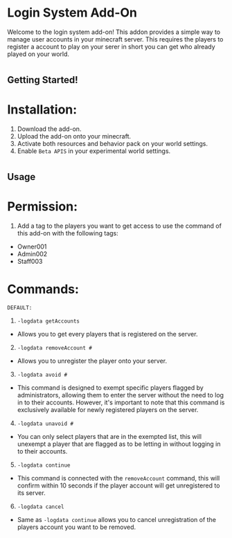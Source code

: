 # Login System Add-On

Welcome to the login system add-on! This addon provides a simple way to manage user accounts in your minecraft server. This requires the players to register a account to play on your serer in short you can get who already played on your world.

#

## Getting Started!

# Installation:

1. Download the add-on.
2. Upload the add-on onto your minecraft.
3. Activate both resources and behavior pack on your world settings.
4. Enable `Beta APIS` in your experimental world settings.

#

## Usage

# Permission:

1. Add a tag to the players you want to get access to use the command of this add-on with the following tags:

- Owner001
- Admin002
- Staff003

# Commands:

`DEFAULT:`

1. `-logdata getAccounts`

- Allows you to get every players that is registered on the server.

2. `-logdata removeAccount #`

- Allows you to unregister the player onto your server.

3. `-logdata avoid #`

- This command is designed to exempt specific players flagged by administrators, allowing them to enter the server without the need to log in to their accounts. However, it's important to note that this command is exclusively available for newly registered players on the server.

4. `-logdata unavoid #`

- You can only select players that are in the exempted list, this will unexempt a player that are flagged as to be letting in without logging in to their accounts.

5. `-logdata continue`

- This command is connected with the `removeAccount` command, this will confirm within 10 seconds if the player account will get unregistered to its server.

6. `-logdata cancel`

- Same as `-logdata continue` allows you to cancel unregistration of the players account you want to be removed.
